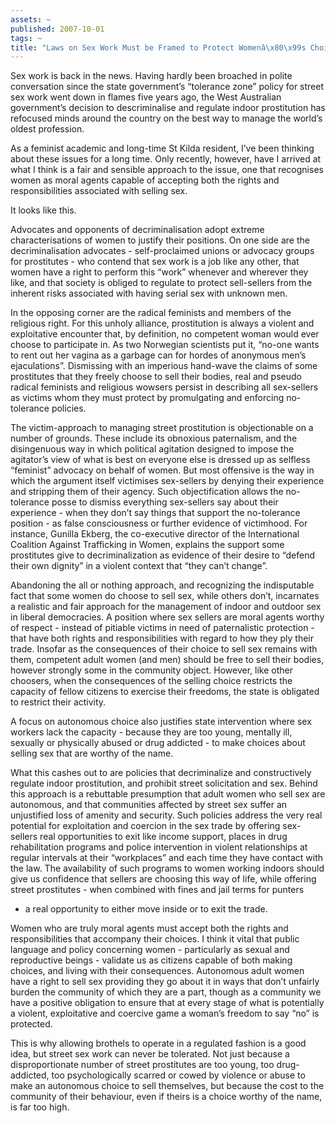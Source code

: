 ```yaml
---
assets: ~
published: 2007-10-01
tags: ~
title: "Laws on Sex Work Must be Framed to Protect Womenâ\x80\x99s Choice"
---
```

Sex work is back in the news. Having hardly been broached in polite
conversation since the state government’s “tolerance zone” policy for
street sex work went down in flames five years ago, the West Australian
government’s decision to descriminalise and regulate indoor prostitution
has refocused minds around the country on the best way to manage the
world’s oldest profession.

As a feminist academic and long-time St Kilda resident, I’ve been
thinking about these issues for a long time. Only recently, however,
have I arrived at what I think is a fair and sensible approach to the
issue, one that recognises women as moral agents capable of accepting
both the rights and responsibilities associated with selling sex.

It looks like this.

Advocates and opponents of decriminalisation adopt extreme
characterisations of women to justify their positions. On one side are
the decriminalisation advocates - self-proclaimed unions or advocacy
groups for prostitutes - who contend that sex work is a job like any
other, that women have a right to perform this “work” whenever and
wherever they like, and that society is obliged to regulate to protect
sell-sellers from the inherent risks associated with having serial sex
with unknown men.

In the opposing corner are the radical feminists and members of the
religious right. For this unholy alliance, prostitution is always a
violent and exploitative encounter that, by definition, no competent
woman would ever choose to participate in. As two Norwegian scientists
put it, “no-one wants to rent out her vagina as a garbage can for hordes
of anonymous men’s ejaculations”. Dismissing with an imperious hand-wave
the claims of some prostitutes that they freely choose to sell their
bodies, real and pseudo radical feminists and religious wowsers persist
in describing all sex-sellers as victims whom they must protect by
promulgating and enforcing no- tolerance policies.

The victim-approach to managing street prostitution is objectionable on
a number of grounds. These include its obnoxious paternalism, and the
disingenuous way in which political agitation designed to impose the
agitator’s view of what is best on everyone else is dressed up as
selfless “feminist” advocacy on behalf of women. But most offensive is
the way in which the argument itself victimises sex-sellers by denying
their experience and stripping them of their agency. Such
objectification allows the no-tolerance posse to dismiss everything
sex-sellers say about their experience - when they don’t say things that
support the no-tolerance position - as false consciousness or further
evidence of victimhood. For instance, Gunilla Ekberg, the co-executive
director of the International Coalition Against Trafficking in Women,
explains the support some prostitutes give to decriminalization as
evidence of their desire to “defend their own dignity” in a violent
context that “they can’t change”.

Abandoning the all or nothing approach, and recognizing the indisputable
fact that some women do choose to sell sex, while others don’t,
incarnates a realistic and fair approach for the management of indoor
and outdoor sex in liberal democracies. A position where sex sellers are
moral agents worthy of respect - instead of pitiable victims in need of
paternalistic protection - that have both rights and responsibilities
with regard to how they ply their trade. Insofar as the consequences of
their choice to sell sex remains with them, competent adult women (and
men) should be free to sell their bodies, however strongly some in the
community object. However, like other choosers, when the consequences of
the selling choice restricts the capacity of fellow citizens to exercise
their freedoms, the state is obligated to restrict their activity.

A focus on autonomous choice also justifies state intervention where sex
workers lack the capacity - because they are too young, mentally ill,
sexually or physically abused or drug addicted - to make choices about
selling sex that are worthy of the name.

What this cashes out to are policies that decriminalize and
constructively regulate indoor prostitution, and prohibit street
solicitation and sex. Behind this approach is a rebuttable presumption
that adult women who sell sex are autonomous, and that communities
affected by street sex suffer an unjustified loss of amenity and
security. Such policies address the very real potential for exploitation
and coercion in the sex trade by offering sex-sellers real opportunities
to exit like income support, places in drug rehabilitation programs and
police intervention in violent relationships at regular intervals at
their “workplaces” and each time they have contact with the law. The
availability of such programs to women working indoors should give us
confidence that sellers are choosing this way of life, while offering
street prostitutes - when combined with fines and jail terms for punters
- a real opportunity to either move inside or to exit the trade.

Women who are truly moral agents must accept both the rights and
responsibilities that accompany their choices. I think it vital that
public language and policy concerning women - particularly as sexual and
reproductive beings - validate us as citizens capable of both making
choices, and living with their consequences. Autonomous adult women have
a right to sell sex providing they go about it in ways that don’t
unfairly burden the community of which they are a part, though as a
community we have a positive obligation to ensure that at every stage of
what is potentially a violent, exploitative and coercive game a woman’s
freedom to say “no” is protected.

This is why allowing brothels to operate in a regulated fashion is a
good idea, but street sex work can never be tolerated. Not just because
a disproportionate number of street prostitutes are too young, too
drug-addicted, too psychologically scarred or cowed by violence or abuse
to make an autonomous choice to sell themselves, but because the cost to
the community of their behaviour, even if theirs is a choice worthy of
the name, is far too high.